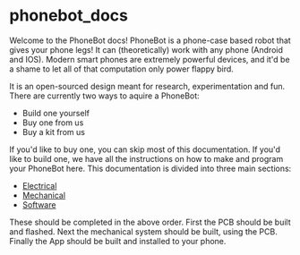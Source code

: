 # phonebot_docs

Welcome to the PhoneBot docs! PhoneBot is a phone-case based robot that gives your phone legs! It can (theoretically) work with any phone (Android and IOS).
Modern smart phones are extremely powerful devices, and it'd be a shame to let all of that computation only power flappy bird.

It is an open-sourced design meant for research, experimentation and fun. There are currently two ways to aquire a PhoneBot:

- Build one yourself
- Buy one from us
- Buy a kit from us

If you'd like to buy one, you can skip most of this documentation. If you'd like to build one, we have all the instructions on how to make and program your PhoneBot here. This documentation is divided into three main sections:

- [Electrical](electrical/getting_started.md)
- [Mechanical](mechanical/getting_started.md)
- [Software](software/getting_started.md)

These should be completed in the above order. First the PCB should be built and flashed. Next the mechanical system should be built, using the PCB. Finally the App should be built and installed to your phone.
